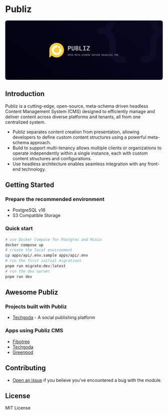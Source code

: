 # Publiz
<a href="https://github.com/hieuhani/publiz">
  <img alt="Publiz" src="./assets/cover.png">
</a>

## Introduction

Publiz is a cutting-edge, open-source, meta-schema driven headless Content Management System (CMS) designed to efficiently manage and deliver content across diverse platforms and tenants, all from one centralized system.

- Publiz separates content creation from presentation, allowing developers to define custom content structures using a powerful meta-schema approach.
- Build to support multi-tenancy allows multiple clients or organizations to operate independently within a single instance, each with custom content structures and configurations.
- Use headless architecture enables seamless integration with any front-end technology.

## Getting Started

### Prepare the recommended environment

- PostgreSQL v16
- S3 Compatible Storage

### Quick start

```sh
# use Docker Compose for Postgres and Minio
docker compose up
# create the local environment
cp apps/api/.env.sample apps/api/.env
# run the first initial migrations
pnpm run migrate:dev:latest
# run the dev server
pnpm run dev
```

## Awesome Publiz

### Projects built with Publiz

- [Techgoda](https://github.com/hieuhani/techgoda) - A social publishing platform

### Apps using Publiz CMS

- [Fibotree](https://fibotree.com)
- [Techgoda](https://techgoda.net)
- [Greenpod](https://www.greenpod.vn)


## Contributing

- [Open an issue](https://github.com/publiz/publiz/issues) if you believe you've encountered a bug with the module.

## License

MIT License
